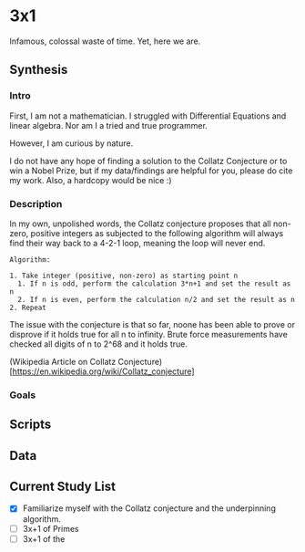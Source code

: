 # 3x1
Infamous, colossal waste of time.  Yet, here we are.

## Synthesis

### Intro
First, I am not a mathematician.  I struggled with Differential Equations and linear algebra.  Nor am I a tried and true programmer.  

However, I am curious by nature.

I do not have any hope of finding a solution to the Collatz Conjecture or to win a Nobel Prize, but if my data/findings are helpful for you, please do cite my work.  Also, a hardcopy would be nice :)

### Description

In my own, unpolished words, the Collatz conjecture proposes that all non-zero, positive integers as subjected to the following algorithm will always find their way back to a 4-2-1 loop, meaning the loop will never end.

```
Algorithm:

1. Take integer (positive, non-zero) as starting point n
  1. If n is odd, perform the calculation 3*n+1 and set the result as n
  2. If n is even, perform the calculation n/2 and set the result as n
2. Repeat

```

The issue with the conjecture is that so far, noone has been able to prove or disprove if it holds true for all n to infinity.  Brute force measurements have checked all digits of n to 2^68 and it holds true.

(Wikipedia Article on Collatz Conjecture)[https://en.wikipedia.org/wiki/Collatz_conjecture]

### Goals

## Scripts

## Data

## Current Study List

- [X] Familiarize myself with the Collatz conjecture and the underpinning algorithm.
- [ ] 3x+1 of Primes
- [ ] 3x+1 of the  
